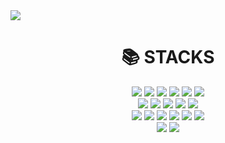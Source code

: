 <img src="https://capsule-render.vercel.app/api?type=transparent&fontColor=ADBAC7&height=300&section=header&text=SanghyunPark&fontSize=60" />

<div align=center><h1>📚 STACKS</h1></div>
<div align="center">
	<img src="https://img.shields.io/badge/Java-007396?style=flat&logo=Java&logoColor=white" />
	<img src="https://img.shields.io/badge/spring-6DB33F?style=flat&logo=spring&logoColor=white">
	<img src="https://img.shields.io/badge/springboot-6DB33F?style=flat&logo=springboot&logoColor=white">
	<img src="https://img.shields.io/badge/oracle-F80000?style=flat&logo=oracle&logoColor=white">
	<img src="https://img.shields.io/badge/mysql-4479A1?style=flat&logo=mysql&logoColor=white">
	<img src="https://img.shields.io/badge/MariaDB-003545?style=flat&logo=MariaDB&logoColor=white">
	<br/>
	<img src="https://img.shields.io/badge/HTML5-E34F26?style=flat&logo=HTML5&logoColor=white" />
	<img src="https://img.shields.io/badge/CSS3-1572B6?style=flat&logo=CSS3&logoColor=white" />
	<img src="https://img.shields.io/badge/vue.js-4FC08D?style=flat&logo=vue.js&logoColor=white">
	<img src="https://img.shields.io/badge/javascript-F7DF1E?style=flat&logo=javascript&logoColor=black">
	<img src="https://img.shields.io/badge/jquery-0769AD?style=flat&logo=jquery&logoColor=white">
	<br/>
	<img src="https://img.shields.io/badge/github-181717?style=flat&logo=github&logoColor=white">
	<img src="https://img.shields.io/badge/Git-F05032?style=flat&logo=Git&logoColor=white">
	<img src="https://img.shields.io/badge/Confluence-172B4D?style=flat&logo=Confluence&logoColor=white">
	<img src="https://img.shields.io/badge/Jira-0052CC?style=flat&logo=Jira&logoColor=white">
	<img src="https://img.shields.io/badge/Redmine-B32024?style=flat&logo=Redmine&logoColor=white">
	<img src="https://img.shields.io/badge/Bitbucket-0052CC?style=flat&logo=Bitbucket&logoColor=white">
	<br/>
	<img src="https://img.shields.io/badge/Jenkins-D24939?style=flat&logo=Jenkins&logoColor=black">
	<img src="https://img.shields.io/badge/linux-FCC624?style=flat&logo=linux&logoColor=black">
	<br/>
</div>
<br/>
<br/>

<!-- ![Anurag's github stats](https://github-readme-stats.vercel.app/api?username=cmk051&show_icons=true&theme=tokyonight)
![Top Langs](https://github-readme-stats.vercel.app/api/top-langs/?username=cmk051&layout=compact&theme=tokyonight)
 -->
<!--
**cmk051/cmk051** is a ✨ _special_ ✨ repository because its `README.md` (this file) appears on your GitHub profile.

Here are some ideas to get you started:

- 🔭 I’m currently working on ...
- 🌱 I’m currently learning ...
- 👯 I’m looking to collaborate on ...
- 🤔 I’m looking for help with ...
- 💬 Ask me about ...
- 📫 How to reach me: ...
- 😄 Pronouns: ...
- ⚡ Fun fact: ...
-->
